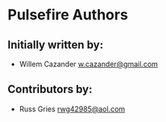 
# Pulsefire Authors

## Initially written by:

* Willem Cazander  <w.cazander@gmail.com>

## Contributors by:

* Russ Gries <rwg42985@aol.com>

